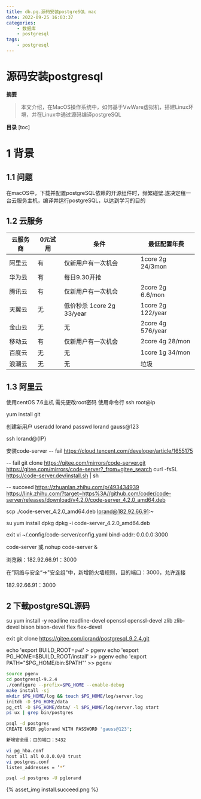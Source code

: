 ```yaml
---
title: db.pg.源码安装postgreSQL mac
date: 2022-09-25 16:03:37
categories:
    - 数据库
    - postgresql
tags:
    - postgresql
---
```


# 源码安装postgresql

**摘要**
> 本文介绍，在MacOS操作系统中，如何基于VwWare虚拟机，搭建Linux环境，并在Linux中通过源码编译postgreSQL

**目录**
[toc]

# 1 背景
## 1.1 问题
在macOS中，下载并配置postgreSQL依赖的开源组件时，频繁碰壁.遂决定租一台云服务主机，编译并运行postgreSQL，以达到学习的目的

## 1.2 云服务
| 云服务商 | 0元试用 | 条件 | 最低配置年费 |
|-|-|-|-|
| 阿里云 | 有 | 仅新用户有一次机会 | 1core 2g 24/3mon |
| 华为云 | 有 | 每日9.30开抢 |  |
| 腾讯云 | 有 | 仅新用户有一次机会 | 2core 2g 6.6/mon |
| 天翼云 | 无 | 低价秒杀 1core 2g 33/year | 1core 2g 122/year |
| 金山云 | 无 | 无 | 2core 4g 576/year |
| 移动云 | 有 | 仅新用户有一次机会 | 2core 4g 28/mon |
| 百度云 | 无 | 无 | 1core 1g 34/mon |
| 浪潮云 | 无 | 无 | 垃圾 |

## 1.3 阿里云
使用centOS 7.6主机
需先更改root密码
使用命令行
ssh root@ip

yum install git

创建新用户
useradd lorand
passwd lorand
gauss@123

ssh lorand@{IP}

安装code-server
-- fail
https://cloud.tencent.com/developer/article/1655175

-- fail
git clone https://gitee.com/mirrors/code-server.git
https://gitee.com/mirrors/code-server?_from=gitee_search
curl -fsSL https://code-server.dev/install.sh | sh


-- succeed https://zhuanlan.zhihu.com/p/493434939
https://link.zhihu.com/?target=https%3A//github.com/coder/code-server/releases/download/v4.2.0/code-server_4.2.0_amd64.deb

scp ./code-server_4.2.0_amd64.deb lorand@182.92.66.91:~

su
yum install dpkg
dpkg -i code-server_4.2.0_amd64.deb

exit
vi ~/.config/code-server/config.yaml
bind-addr: 0.0.0.0:3000

code-server 或 nohup code-server &

浏览器：182.92.66.91：3000

在”网络与安全“->"安全组"中，新增防火墙规则，目的端口：3000，允许连接

182.92.66.91：3000


## 2 下载postgreSQL源码
su
yum install -y readline readline-devel openssl openssl-devel zlib zlib-devel bison bison-devel flex flex-devel

exit
git clone https://gitee.com/lorand/postgresql_9.2.4.git

echo 'export BUILD_ROOT=`pwd`' > pgenv
echo 'export PG_HOME=$BUILD_ROOT/install' >> pgenv
echo 'export PATH="$PG_HOME/bin:$PATH"' >> pgenv

```bash
source pgenv
cd postgresql-9.2.4
./configure --prefix=$PG_HOME --enable-debug
make install -sj
mkdir $PG_HOME/log && touch $PG_HOME/log/server.log
initdb -D $PG_HOME/data
pg_ctl -D $PG_HOME/data/ -l $PG_HOME/log/server.log start
ps ux | grep bin/postgres

psql -d postgres
CREATE USER pglorand WITH PASSWORD 'gauss@123';

新增安全组：目的端口：5432

vi pg_hba.conf
host all all 0.0.0.0/0 trust
vi postgres.conf
listen_addresses = ’*‘

psql -d postgres -U pglorand
```

{% asset_img install.succeed.png %}
